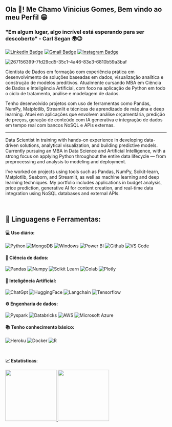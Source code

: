<h2 align="left">Ola 👋! Me Chamo Vinicius Gomes, Bem vindo ao meu Perfil 😁</h2>

### "Em algum lugar, algo incrível está esperando para ser descoberto" - Carl Segan 🌍😉

[![Linkedin Badge](https://img.shields.io/badge/-LinkedIn-blue?style=flat-square&logo=Linkedin&logoColor=white&link=https://www.linkedin.com/in/vinicius-gomes-709379213/)](https://www.linkedin.com/in/vinicius-gomes-709379213/)
[![Gmail Badge](https://img.shields.io/badge/-Gmail-red?style=flat-square&logo=Gmail&logoColor=white&link=viegasgomes2@gmail.com)](viegasgomes2@gmail.com)
[![Instagram Badge](https://img.shields.io/badge/Instagram-E4405F?style=flat-square&logo=instagram&logoColor=white)](https://www.instagram.com/viniciusgomes177/)

![267156399-7fd29cd5-35c1-4a46-83e3-6810b59a3baf](https://github.com/user-attachments/assets/d8e3ae07-adc1-4921-a1c9-4ca3b7173125)


Cientista de Dados em formação com experiência prática em desenvolvimento de soluções baseadas em dados, visualização analítica e construção de modelos preditivos. Atualmente cursando MBA em Ciência de Dados e Inteligência Artificial, com foco na aplicação de Python em todo o ciclo de tratamento, análise e modelagem de dados.

Tenho desenvolvido projetos com uso de ferramentas como Pandas, NumPy, Matplotlib, Streamlit e técnicas de aprendizado de máquina e deep learning. Atuei em aplicações que envolvem análise orçamentária, predição de preços, geração de conteúdo com IA generativa e integração de dados em tempo real com bancos NoSQL e APIs externas.

___

Data Scientist in training with hands-on experience in developing data-driven solutions, analytical visualization, and building predictive models. Currently pursuing an MBA in Data Science and Artificial Intelligence, with a strong focus on applying Python throughout the entire data lifecycle — from preprocessing and analysis to modeling and deployment.

I’ve worked on projects using tools such as Pandas, NumPy, Scikit-learn, Matplotlib, Seaborn, and Streamlit, as well as machine learning and deep learning techniques. My portfolio includes applications in budget analysis, price prediction, generative AI for content creation, and real-time data integration using NoSQL databases and external APIs.

<br>

 ## 🚀 **Linguagens e Ferramentas:**

 #### 💻 Uso diário:
 ![Python](https://img.shields.io/badge/-Python-black?style=flat-square&logo=Python)
 ![MongoDB](https://img.shields.io/badge/-MongoDB-black?style=flat-square&logo=MongoDB)
 ![Windows](https://img.shields.io/badge/Windows-black?style=flat-square&logo=windows)
 ![Power BI](https://img.shields.io/badge/-PowerBI-black?style=flat-square&logo=Power%20BI)
 ![Github](https://img.shields.io/badge/-Github-black?style=flat-square&logo=Github)
 ![VS Code](https://img.shields.io/badge/-VS%20Code-black?style=flat-square&logo=visual-studio-code)
 
 #### 🎲 Ciência de dados:
 ![Pandas](https://img.shields.io/badge/-Pandas-black?style=flat-square&logo=Pandas)
 ![Numpy](https://img.shields.io/badge/-Numpy-black?style=flat-square&logo=Numpy)
 ![Scikit Learn](https://img.shields.io/badge/-Scikit%20Learn-black?style=flat-square&logo=scikit-learn)
 ![Colab](https://img.shields.io/badge/-Colab-black?style=flat-square&logo=googlecolab)
 ![Plotly](https://img.shields.io/badge/-Plotly-black?style=flat-square&logo=Plotly)

 #### 🤖 Inteligência Artificial:
 ![ChatGpt](	https://img.shields.io/badge/ChatGPT-black?style=flat-square&logo=openai)
 ![HuggingFace](https://img.shields.io/badge/-HuggingFace-black?style=flat-square&logo=HuggingFace)
 ![Langchain](https://img.shields.io/badge/langchain-black?style=flat-square&logo=langchain)
 ![Tensorflow](https://img.shields.io/badge/TensorFlow-black?style=flat-square&logo=tensorflow)

 #### ⚙️ Engenharia de dados:
 ![Pyspark](https://img.shields.io/badge/-Pyspark-black?style=flat-square&logo=Apache-Spark)
 ![Databricks](https://img.shields.io/badge/-Databricks-black?style=flat-square&logo=Databricks)
 ![AWS](https://img.shields.io/badge/-AWS-black?style=flat-square&logo=Amazon-AWS)
 ![Microsoft Azure](https://img.shields.io/badge/-Azure-black?style=flat-square&logo=Microsoft-Azure)

 
 #### 📚 Tenho conhecimento básico:
 ![Heroku](https://img.shields.io/badge/-Heroku-black?style=plastic&logo=Heroku)
 ![Docker](https://img.shields.io/badge/-Docker-black?style=flat-square&logo=Docker)
 ![R](https://img.shields.io/badge/-R-black?style=flat-square&logo=R)

 
 <br>

<b> :chart_with_upwards_trend: Estatísticas</b>:

<a href="https://github.com/Vitoka07">
  <img height="160em" src="https://github-readme-stats.vercel.app/api?username=Vitoka07&show_icons=true&theme=dark&include_commits=true&cache_seconds=900"/>
</a>

<a href="https://github.com/Vitoka07">
  <img height="160em" src="https://github-readme-stats.vercel.app/api/top-langs/?username=Vitoka07&layout=compact&langs_count=8&theme=dark&cache_seconds=900"/>
</a>


<br></br>
